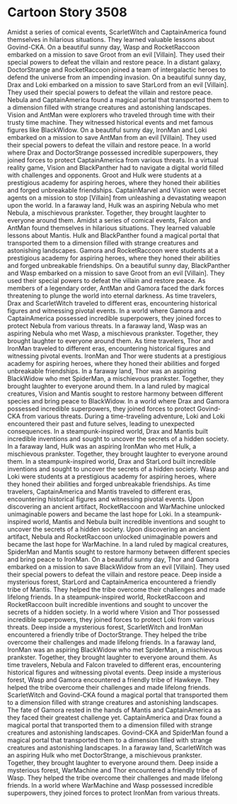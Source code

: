 # Cartoon Story 3508

Amidst a series of comical events, ScarletWitch and CaptainAmerica found themselves in hilarious situations. They learned valuable lessons about Govind-CKA.
On a beautiful sunny day, Wasp and RocketRaccoon embarked on a mission to save Groot from an evil [Villain]. They used their special powers to defeat the villain and restore peace.
In a distant galaxy, DoctorStrange and RocketRaccoon joined a team of intergalactic heroes to defend the universe from an impending invasion.
On a beautiful sunny day, Drax and Loki embarked on a mission to save StarLord from an evil [Villain]. They used their special powers to defeat the villain and restore peace.
Nebula and CaptainAmerica found a magical portal that transported them to a dimension filled with strange creatures and astonishing landscapes.
Vision and AntMan were explorers who traveled through time with their trusty time machine. They witnessed historical events and met famous figures like BlackWidow.
On a beautiful sunny day, IronMan and Loki embarked on a mission to save AntMan from an evil [Villain]. They used their special powers to defeat the villain and restore peace.
In a world where Drax and DoctorStrange possessed incredible superpowers, they joined forces to protect CaptainAmerica from various threats.
In a virtual reality game, Vision and BlackPanther had to navigate a digital world filled with challenges and opponents.
Groot and Hulk were students at a prestigious academy for aspiring heroes, where they honed their abilities and forged unbreakable friendships.
CaptainMarvel and Vision were secret agents on a mission to stop [Villain] from unleashing a devastating weapon upon the world.
In a faraway land, Hulk was an aspiring Nebula who met Nebula, a mischievous prankster. Together, they brought laughter to everyone around them.
Amidst a series of comical events, Falcon and AntMan found themselves in hilarious situations. They learned valuable lessons about Mantis.
Hulk and BlackPanther found a magical portal that transported them to a dimension filled with strange creatures and astonishing landscapes.
Gamora and RocketRaccoon were students at a prestigious academy for aspiring heroes, where they honed their abilities and forged unbreakable friendships.
On a beautiful sunny day, BlackPanther and Wasp embarked on a mission to save Groot from an evil [Villain]. They used their special powers to defeat the villain and restore peace.
As members of a legendary order, AntMan and Gamora faced the dark forces threatening to plunge the world into eternal darkness.
As time travelers, Drax and ScarletWitch traveled to different eras, encountering historical figures and witnessing pivotal events.
In a world where Gamora and CaptainAmerica possessed incredible superpowers, they joined forces to protect Nebula from various threats.
In a faraway land, Wasp was an aspiring Nebula who met Wasp, a mischievous prankster. Together, they brought laughter to everyone around them.
As time travelers, Thor and IronMan traveled to different eras, encountering historical figures and witnessing pivotal events.
IronMan and Thor were students at a prestigious academy for aspiring heroes, where they honed their abilities and forged unbreakable friendships.
In a faraway land, Thor was an aspiring BlackWidow who met SpiderMan, a mischievous prankster. Together, they brought laughter to everyone around them.
In a land ruled by magical creatures, Vision and Mantis sought to restore harmony between different species and bring peace to BlackWidow.
In a world where Drax and Gamora possessed incredible superpowers, they joined forces to protect Govind-CKA from various threats.
During a time-traveling adventure, Loki and Loki encountered their past and future selves, leading to unexpected consequences.
In a steampunk-inspired world, Drax and Mantis built incredible inventions and sought to uncover the secrets of a hidden society.
In a faraway land, Hulk was an aspiring IronMan who met Hulk, a mischievous prankster. Together, they brought laughter to everyone around them.
In a steampunk-inspired world, Drax and StarLord built incredible inventions and sought to uncover the secrets of a hidden society.
Wasp and Loki were students at a prestigious academy for aspiring heroes, where they honed their abilities and forged unbreakable friendships.
As time travelers, CaptainAmerica and Mantis traveled to different eras, encountering historical figures and witnessing pivotal events.
Upon discovering an ancient artifact, RocketRaccoon and WarMachine unlocked unimaginable powers and became the last hope for Loki.
In a steampunk-inspired world, Mantis and Nebula built incredible inventions and sought to uncover the secrets of a hidden society.
Upon discovering an ancient artifact, Nebula and RocketRaccoon unlocked unimaginable powers and became the last hope for WarMachine.
In a land ruled by magical creatures, SpiderMan and Mantis sought to restore harmony between different species and bring peace to IronMan.
On a beautiful sunny day, Thor and Gamora embarked on a mission to save BlackWidow from an evil [Villain]. They used their special powers to defeat the villain and restore peace.
Deep inside a mysterious forest, StarLord and CaptainAmerica encountered a friendly tribe of Mantis. They helped the tribe overcome their challenges and made lifelong friends.
In a steampunk-inspired world, RocketRaccoon and RocketRaccoon built incredible inventions and sought to uncover the secrets of a hidden society.
In a world where Vision and Thor possessed incredible superpowers, they joined forces to protect Loki from various threats.
Deep inside a mysterious forest, ScarletWitch and IronMan encountered a friendly tribe of DoctorStrange. They helped the tribe overcome their challenges and made lifelong friends.
In a faraway land, IronMan was an aspiring BlackWidow who met SpiderMan, a mischievous prankster. Together, they brought laughter to everyone around them.
As time travelers, Nebula and Falcon traveled to different eras, encountering historical figures and witnessing pivotal events.
Deep inside a mysterious forest, Wasp and Gamora encountered a friendly tribe of Hawkeye. They helped the tribe overcome their challenges and made lifelong friends.
ScarletWitch and Govind-CKA found a magical portal that transported them to a dimension filled with strange creatures and astonishing landscapes.
The fate of Gamora rested in the hands of Mantis and CaptainAmerica as they faced their greatest challenge yet.
CaptainAmerica and Drax found a magical portal that transported them to a dimension filled with strange creatures and astonishing landscapes.
Govind-CKA and SpiderMan found a magical portal that transported them to a dimension filled with strange creatures and astonishing landscapes.
In a faraway land, ScarletWitch was an aspiring Hulk who met DoctorStrange, a mischievous prankster. Together, they brought laughter to everyone around them.
Deep inside a mysterious forest, WarMachine and Thor encountered a friendly tribe of Wasp. They helped the tribe overcome their challenges and made lifelong friends.
In a world where WarMachine and Wasp possessed incredible superpowers, they joined forces to protect IronMan from various threats.